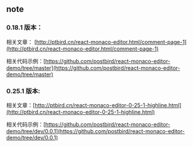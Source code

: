 ## note 

### 0.18.1 版本：

相关文章： [http://ptbird.cn/react-monaco-editor.html/comment-page-1](http://ptbird.cn/react-monaco-editor.html/comment-page-1)

相关代码示例：[https://github.com/postbird/react-monaco-editor-demo/tree/master](https://github.com/postbird/react-monaco-editor-demo/tree/master)

### 0.25.1 版本:

相关文章：[http://ptbird.cn/react-monaco-editor-0-25-1-highline.html](http://ptbird.cn/react-monaco-editor-0-25-1-highline.html)

相关代码示例：[https://github.com/postbird/react-monaco-editor-demo/tree/dev/0.0.1](https://github.com/postbird/react-monaco-editor-demo/tree/dev/0.0.1)
